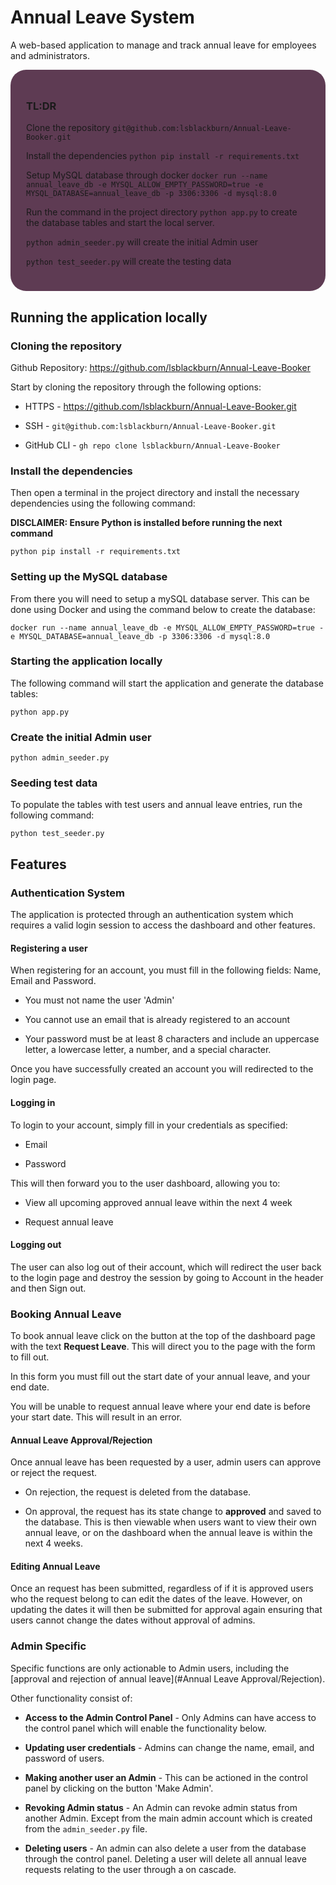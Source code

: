 # Annual Leave System

A web-based application to manage and track annual leave for employees and administrators.

<div style="background: #5e3b53; padding: 25px; box-sizing: border-box; border-radius: 25px/25px;">

### TL:DR

Clone the repository `git@github.com:lsblackburn/Annual-Leave-Booker.git`

Install the dependencies `python pip install -r requirements.txt`

Setup MySQL database through docker ```docker run --name annual_leave_db -e MYSQL_ALLOW_EMPTY_PASSWORD=true -e MYSQL_DATABASE=annual_leave_db -p 3306:3306 -d mysql:8.0```

Run the command in the project directory `python app.py` to create the database tables and start the local server.

`python admin_seeder.py` will create the initial Admin user

`python test_seeder.py` will create the testing data

</div>

## Running the application locally

### Cloning the repository

Github Repository: https://github.com/lsblackburn/Annual-Leave-Booker

Start  by cloning the repository through the following options:

- HTTPS - https://github.com/lsblackburn/Annual-Leave-Booker.git

- SSH - `git@github.com:lsblackburn/Annual-Leave-Booker.git`

- GitHub CLI - `gh repo clone lsblackburn/Annual-Leave-Booker`

### Install the dependencies

Then open a terminal in the project directory and install the necessary dependencies using the following command:

**DISCLAIMER: Ensure Python is installed before running the next command**

`python pip install -r requirements.txt`

### Setting up the MySQL database

From there you will need to setup a mySQL database server. This can be done using Docker and using the command below to create the database:

```docker run --name annual_leave_db -e MYSQL_ALLOW_EMPTY_PASSWORD=true -e MYSQL_DATABASE=annual_leave_db -p 3306:3306 -d mysql:8.0```

### Starting the application locally

The following command will start the application and generate the database tables:

`python app.py`

### Create the initial Admin user

`python admin_seeder.py`

### Seeding test data

To populate the tables with test users and annual leave entries, run the following command:

`python test_seeder.py`

## Features

### Authentication System

The application is protected through an authentication system which requires a valid login session to access the dashboard and other features.

#### **Registering a user**

When registering for an account, you must fill in the following fields: Name, Email and Password.

- You must not name the user 'Admin'

- You cannot use an email that is already registered to an account

- Your password must be at least 8 characters and include an uppercase letter, a lowercase letter, a number, and a special character.

Once you have successfully created an account you will redirected to the login page.

#### **Logging in**

To login to your account, simply fill in your credentials as specified:

- Email

- Password

This will then forward you to the user dashboard, allowing you to:

- View all upcoming approved annual leave within the next 4 week

- Request annual leave

#### Logging out

The user can also log out of their account, which will redirect the user back to the login page and destroy the session by going to Account in the header and then Sign out.

### Booking Annual Leave

To book annual leave click on the button at the top of the dashboard page with the text **Request Leave**. This will direct you to the page with the form to fill out.

In this form you must fill out the start date of your annual leave, and your end date.

You will be unable to request annual leave where your end date is before your start date. This will result in an error.

#### **Annual Leave Approval/Rejection**

Once annual leave has been requested by a user, admin users can approve or reject the request.

- On rejection, the request is deleted from the database.

- On approval, the request has its state change to **approved** and saved to the database. This is then viewable when users want to view their own annual leave, or on the dashboard when the annual leave is within the next 4 weeks.

#### **Editing Annual Leave**

Once an request has been submitted, regardless of if it is approved users who the request belong to can edit the dates of the leave. However, on updating the dates it will then be submitted for approval again ensuring that users cannot change the dates without approval of admins.

### Admin Specific

Specific functions are only actionable to Admin users, including the [approval and rejection of annual leave](#Annual Leave Approval/Rejection).

Other functionality consist of:

- **Access to the Admin Control Panel** - Only Admins can have access to the control panel which will enable the functionality below.

- **Updating user credentials** - Admins can change the name, email, and password of users.

- **Making another user an Admin** - This can be actioned in the control panel by clicking on the button 'Make Admin'.

- **Revoking Admin status** - An Admin can revoke admin status from another Admin. Except from the main admin account which is created from the `admin_seeder.py` file.

- **Deleting users** - An admin can also delete a user from the database through the control panel. Deleting a user will delete all annual leave requests relating to the user through a on cascade.
